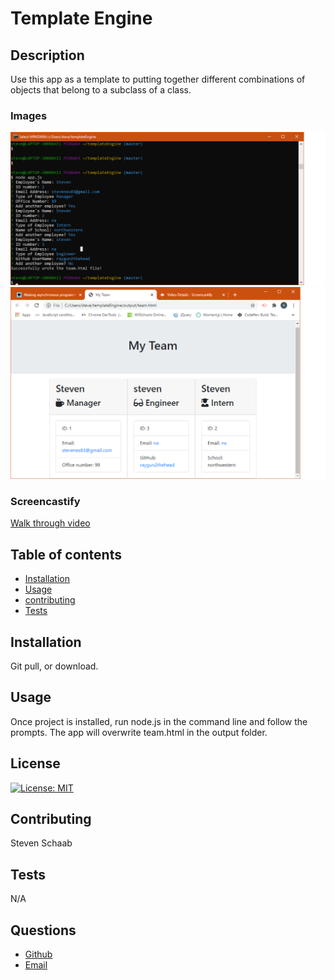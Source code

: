 # Template Engine

## Description 
  Use this app as a template to putting together different combinations of objects that belong to a subclass of a class.
 ### Images
 ![CLI after filled out](./images/one.png)
 ![team.html afterwards](./images/two.png)
 ### Screencastify
 [Walk through video](https://drive.google.com/file/d/1i74kkikc7EnLuMaEtT8t0rra03BF-uDl/view?usp=sharing)
## Table of contents 
 - [Installation](#installation) 
 - [Usage](#usage) 
 - [contributing](#contributing) 
 - [Tests](#tests) 
## Installation 
 Git pull, or download.
## Usage 
 Once project is installed, run node.js in the command line and follow the prompts. The app will overwrite team.html in the output folder.
## License 
[![License: MIT](https://img.shields.io/badge/License-MIT-yellow.svg)](https://opensource.org/licenses/MIT) 
## Contributing 
 Steven Schaab 
## Tests 
 N/A 
## Questions 
 - [Github](https://github.com/Raygun2thehead) 
 - [Email](mailto:stevenes83@gmail.com)